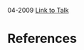 

04-2009
[Link to Talk](https://www.churchofjesuschrist.org/study/general-conference/2009/04/priesthood-session?lang=eng)



# References
